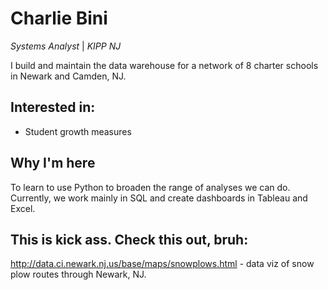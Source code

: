 # Charlie Bini
*Systems Analyst* | *KIPP NJ*

I build and maintain the data warehouse for a network of 8 charter schools in Newark and Camden, NJ.

## Interested in:
- Student growth measures

## Why I'm here
To learn to use Python to broaden the range of analyses we can do.  Currently, we work mainly in SQL and create dashboards in Tableau and Excel.

## This is kick ass.  Check this out, bruh:
http://data.ci.newark.nj.us/base/maps/snowplows.html - data viz of snow plow routes through Newark, NJ.